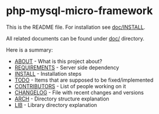 php-mysql-micro-framework
=========================

This is the README file.
For installation see [doc/INSTALL](php-mysql-micro-framework/blob/master/doc/INSTALL).

All related documents can be found under [doc/](php-mysql-micro-framework/blob/master/doc/) directory.

Here is a summary:

- [ABOUT](php-mysql-micro-framework/blob/master/doc/ABOUT)           - What is this project about?
- [REQUIREMENTS](php-mysql-micro-framework/blob/master/doc/REQUIREMENTS)    - Server side dependency
- [INSTALL](php-mysql-micro-framework/blob/master/doc/INSTALL)         - Installation steps
- [TODO](php-mysql-micro-framework/blob/master/doc/TODO)            - Items that are supposed to be fixed/implemented
- [CONTRIBUTORS](php-mysql-micro-framework/blob/master/doc/CONTRIBUTORS)    - List of people working on it
- [CHANGELOG](php-mysql-micro-framework/blob/master/doc/CHANGELOG)       - File with recent changes and versions
- [ARCH](php-mysql-micro-framework/blob/master/doc/ARCH)            - Directory structure explanation
- [LIB](php-mysql-micro-framework/blob/master/doc/LIB)             - Library directory explanation
